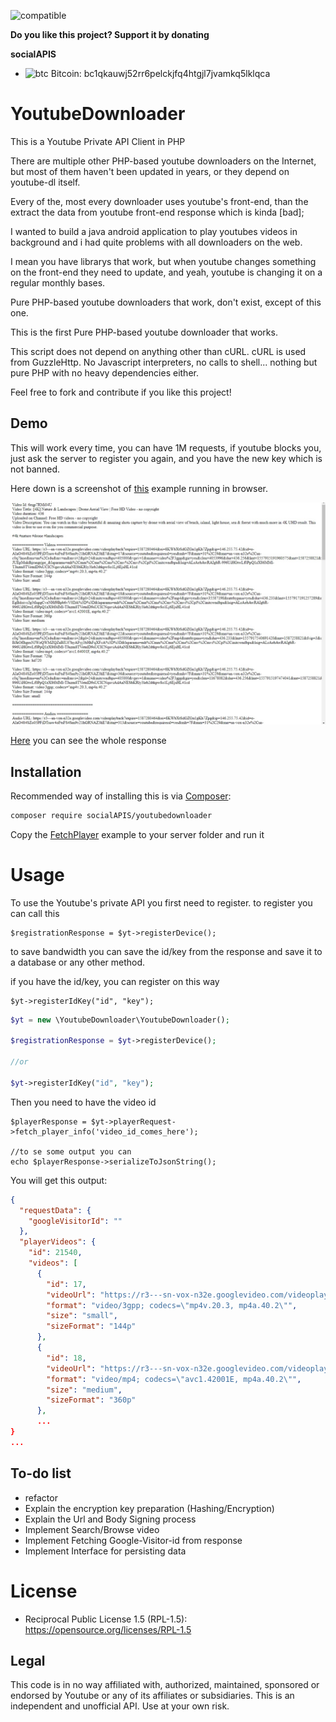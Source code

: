 ![compatible](https://img.shields.io/badge/PHP%207-Compatible-brightgreen.svg) 


**Do you like this project? Support it by donating**

**socialAPIS**

- ![btc](https://raw.githubusercontent.com/reek/anti-adblock-killer/gh-pages/images/bitcoin.png) Bitcoin: bc1qkauwj52rr6pelckjfq4htgjl7jvamkq5lklqca

# YoutubeDownloader

This is a Youtube Private API Client in PHP

There are multiple other PHP-based youtube downloaders on the Internet, 
but most of them haven't been updated in years, or they depend on youtube-dl itself.  

Every of the, most every downloader uses youtube's front-end, than the extract the data
from youtube front-end response which is kinda [bad];

I wanted to build a java android application to play youtubes videos in background
and i had quite problems with all downloaders on the web.

I mean you have librarys that work, but when youtube changes something on the front-end
they need to update, and yeah, youtube is changing it on a regular monthly bases.

Pure PHP-based youtube downloaders that work, don't exist, except of this one.

This is the first Pure PHP-based youtube downloader that works.

This script does not depend on anything other than cURL.
cURL is used from GuzzleHttp. 
No Javascript interpreters, no calls to shell... nothing but pure PHP with no heavy dependencies either.

Feel free to fork and contribute if you like this project!

## Demo

This will work every time, you can have 1M requests, if youtube blocks you,
just ask the server to register you again, and you have the new key which is not banned.

Here down is a screenshot of [this](./Examples/FetchPlayer.php) example running in browser.

![](./docs/inBrowser.jpg)

[Here](./docs/ResponseSample.txt) you can see the whole response

Installation
-------

Recommended way of installing this is via [Composer](http://getcomposer.org):

```bash
composer require socialAPIS/youtubedownloader
```

Copy the [FetchPlayer](./Examples/FetchPlayer.php) example to your server folder and run it

# Usage

To use the Youtube's private API you first need to register.
to register you can call this 
```
$registrationResponse = $yt->registerDevice();
```

to save bandwidth you can save the id/key from the response and
save it to a database or any other method.

if you have the id/key, you can register on this way

```
$yt->registerIdKey("id", "key");
```

```php
$yt = new \YoutubeDownloader\YoutubeDownloader();

$registrationResponse = $yt->registerDevice();

//or

$yt->registerIdKey("id", "key");
```

Then you need to have the video id
```
$playerResponse = $yt->playerRequest->fetch_player_info('video_id_comes_here');

//to se some output you can
echo $playerResponse->serializeToJsonString();
```

You will get this output:

```json
{
  "requestData": {
    "googleVisitorId": ""
  },
  "playerVideos": {
    "id": 21540,
    "videos": [
      {
        "id": 17,
        "videoUrl": "https://r3---sn-vox-n32e.googlevideo.com/videoplayback?expire=1587287354&ei=2sCbXqv1KYmK7gOolJDQAw&ip=146.255.75.42&id=o-ADg-JhQhyb5_HLjBIDhsgPBiCE-m1W1TJEE_ut1_j4L9&itag=17&source=youtube&requiressl=yes&mh=7F&mm=31%2C29&mn=sn-vox-n32e%2Csn-c0q7lnse&ms=au%2Crdu&mv=m&mvi=2&pcm2cms=yes&pl=24&pcm2=no&initcwndbps=462500&vprv=1&mime=video%2F3gpp&gir=yes&clen=4053996&dur=436.256&lmt=1557915191960575&mt=1587265652&fvip=3&c=ANDROID&txp=5431432&sparams=expire%2Cei%2Cip%2Cid%2Citag%2Csource%2Crequiressl%2Cpcm2%2Cvprv%2Cmime%2Cgir%2Cclen%2Cdur%2Clmt&sig=AJpPlLswRQIgaBWKonzA2at6trESlwPOkW8391wYbwL5mFuI4BT6sd0CIQD3MT2lvaa75iuEtO6AbC1knTEaQu9L9IuqToZPkljMpA%3D%3D&lsparams=mh%2Cmm%2Cmn%2Cms%2Cmv%2Cmvi%2Cpcm2cms%2Cpl%2Cinitcwndbps&lsig=ALrAebAwRQIgd8KLX0ldFKlRJiY4W9eUFBB6Qhg_HD7aLsF0mjkepsQCIQC8cd38PmQSxaXCiF8rIh_UOb3TxD1DPpuk0MeEJTAeAw%3D%3D",
        "format": "video/3gpp; codecs=\"mp4v.20.3, mp4a.40.2\"",
        "size": "small",
        "sizeFormat": "144p"
      },
      {
        "id": 18,
        "videoUrl": "https://r3---sn-vox-n32e.googlevideo.com/videoplayback?expire=1587287354&ei=2sCbXqv1KYmK7gOolJDQAw&ip=146.255.75.42&id=o-ADg-JhQhyb5_HLjBIDhsgPBiCE-m1W1TJEE_ut1_j4L9&itag=18&source=youtube&requiressl=yes&mh=7F&mm=31%2C29&mn=sn-vox-n32e%2Csn-c0q7lnse&ms=au%2Crdu&mv=m&mvi=2&pcm2cms=yes&pl=24&pcm2=no&initcwndbps=462500&vprv=1&mime=video%2Fmp4&gir=yes&clen=35587198&ratebypass=yes&dur=436.233&lmt=1557917191257289&mt=1587265652&fvip=3&c=ANDROID&txp=5431432&sparams=expire%2Cei%2Cip%2Cid%2Citag%2Csource%2Crequiressl%2Cpcm2%2Cvprv%2Cmime%2Cgir%2Cclen%2Cratebypass%2Cdur%2Clmt&sig=AJpPlLswRQIgW_UDRYl8zmYRNf4fVikpqjenp2l2vMKuiynmChUmCwUCIQD4Q6ggKRo_78nGkXnScL1z9d6Ig4yRap5HKm9QUgyhaw%3D%3D&lsparams=mh%2Cmm%2Cmn%2Cms%2Cmv%2Cmvi%2Cpcm2cms%2Cpl%2Cinitcwndbps&lsig=ALrAebAwRQIgd8KLX0ldFKlRJiY4W9eUFBB6Qhg_HD7aLsF0mjkepsQCIQC8cd38PmQSxaXCiF8rIh_UOb3TxD1DPpuk0MeEJTAeAw%3D%3D",
        "format": "video/mp4; codecs=\"avc1.42001E, mp4a.40.2\"",
        "size": "medium",
        "sizeFormat": "360p"
      },
      ...
}
...
```

## To-do list
- refactor
- Explain the encryption key preparation (Hashing/Encryption)
- Explain the Url and Body Signing process
- Implement Search/Browse video
- Implement Fetching Google-Visitor-id from response
- Implement Interface for persisting data

# License

- Reciprocal Public License 1.5 (RPL-1.5): https://opensource.org/licenses/RPL-1.5

## Legal

This code is in no way affiliated with, authorized, maintained, sponsored or endorsed by Youtube or any of its affiliates or subsidiaries. This is an independent and unofficial API. Use at your own risk.
